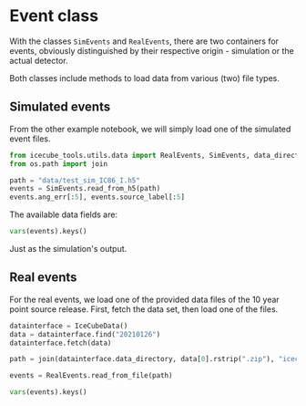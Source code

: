 # Event class

With the classes `SimEvents` and `RealEvents`, there are two containers for events, obviously distinguished by their respective origin - simulation or the actual detector.

Both classes include methods to load data from various (two) file types.


## Simulated events

From the other example notebook, we will simply load one of the simulated event files. 

```python
from icecube_tools.utils.data import RealEvents, SimEvents, data_directory, IceCubeData
from os.path import join
```

```python
path = "data/test_sim_IC86_I.h5"
events = SimEvents.read_from_h5(path)
events.ang_err[:5], events.source_label[:5]
```

The available data fields are:

```python
vars(events).keys()
```

Just as the simulation's output.


## Real events

For the real events, we load one of the provided data files of the 10 year point source release.
First, fetch the data set, then load one of the files.

```python
datainterface = IceCubeData()
data = datainterface.find("20210126")
datainterface.fetch(data)
```

```python
path = join(datainterface.data_directory, data[0].rstrip(".zip"), "icecube_10year_ps", "events", "IC86_II_exp.csv")
```

```python
events = RealEvents.read_from_file(path)
```

```python
vars(events).keys()
```

```python

```
